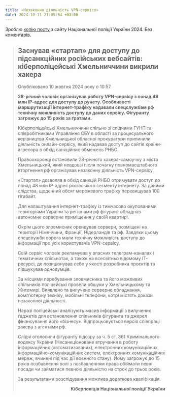 ```yaml
---
title: «Незаконна діяльність VPN-сервісу»
date: 2024-10-11 21:05:54 +03:00
---
```


Зроблю [копію посту][1] з сайту Національної поліції України 2024. Без коментарів.

<blockquote markdown=1>

## Заснував «стартап» для доступу до підсанкційних російських вебсайтів: кіберполіцейські Хмельниччини викрили хакера

Опубліковано 10 жовтня 2024 року о 10:57

**28-річний чоловік організував роботу VPN-сервісу з понад 48 млн ІР-адрес для доступу до рунету. Особливості маршрутизації інтернет-трафіку надавали спецслужбам рф технічну можливість доступу до даних сервісу. Фігуранту загрожує до 15 років за ґратами.**

Кіберполіцейські Хмельниччини спільно зі слідчими ГУНП та співробітниками Управління СБУ в області за процесуального керівництва Хмельницької обласної прокуратури припинили діяльність онлайн-сервісу, який надавав доступ до сайтів країни-агресора в обхід санкційних обмежень РНБО.

Правоохоронці встановили 28-річного хакера-самоучку з міста Хмельницький, який невдовзі після початку повномасштабного вторгнення рф організував незаконну діяльність VPN-сервісу. 

«Стартап» дозволяв в обхід санкцій РНБО отримувати доступ до понад 48 млн ІР-адрес російського сегменту інтернету. За даними слідства, щоденний обсяг мережевого трафіку перевищував 100 гігабайт.

Для налаштування інтернет-трафіку із тимчасово окупованими територіями України та регіонами рф фігурант обладнав автономне серверне приміщення у своїй квартирі. 

Окрім цього зловмисник орендував сервери, розміщені на території Німеччини, Франції, Нідерландів та рф. Завдяки цьому спецслужби ворога мали технічну можливість доступу до інформації про усіх користувачів VPN-сервісу.

Свій сервіс чоловік рекламував у власних телеграм-каналах і тематичних спільнотах, а також на всесвітньо відомому ІТ-ресурсі, де позиціонував себе у якості розробника проєктів та підшукував однодумців. 

За місцями перебування зловмисника та його можливих спільників поліцейські провели обшуки у Хмельницькому та Житомирі. Виявлено та вилучено серверне обладнання, компʼютерну техніку, мобільні телефони, котрі містять докази незаконної діяльності.

Наразі поліцейські аналізують масив інформації з вилучених ґаджетів для встановлення спільників фігуранта та джерел фінансування його «бізнесу». Відпрацьовується версія співпраці хакера з агентами рф.

Слідчі оголосили фігуранту підозру за ч. 5 ст. 361 Кримінального кодексу України (Несанкціоноване втручання в роботу інформаційних (автоматизованих), електронних комунікаційних, інформаційно-комунікаційних систем, електронних комунікаційних мереж, вчинені під час дії воєнного стану). Йому загрожує до 15 років позбавлення волі з позбавленням права обіймати певні посади чи займатися певною діяльністю на строк до трьох років.

За результатами розслідування можлива додаткова кваліфікація.

<p style="text-align: right"><b>Кіберполіція Національної поліції України</b></p>

</blockquote>

[1]: https://hm.npu.gov.ua/news/zasnuvav-startap-dlia-dostupu-do-pidsanktsiinykh-rosiiskykh-vebsaitiv-kiberpolitseiski-khmelnychchyny-vykryly-khakera
